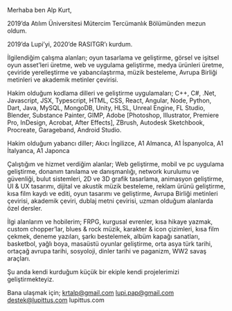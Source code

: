 Merhaba ben Alp Kurt,

2019’da Atılım Üniversitesi Mütercim Tercümanlık Bölümünden mezun oldum.

2019’da Lupi’yi, 2020’de RASITGR’ı kurdum.

İlgilendiğim çalışma alanları;
oyun tasarlama ve geliştirme, görsel ve işitsel oyun asset’leri üretme, web ve uygulama geliştirme, medya ürünleri üretme, çeviride yerelleştirme ve yabancılaştırma, müzik besteleme, Avrupa Birliği metinleri ve akademik metinler çevirisi.

Hakim olduğum kodlama dilleri ve geliştirme uygulamaları;
C++, C#, .Net, Javascript, JSX, Typescript, HTML, CSS, React, Angular, Node, Python, Dart, Java, MySQL, MongoDB, Unity, HLSL, Unreal Engine, FL Studio, Blender, Substance Painter, GIMP, Adobe [Photoshop, Illustrator, Premiere Pro, InDesign, Acrobat, After Effects], ZBrush, Autodesk Sketchbook, Procreate, Garageband, Android Studio.

Hakim olduğum yabancı diller;
Akıcı İngilizce, A1 Almanca, A1 İspanyolca, A1 İtalyanca, A1 Japonca

Çalıştığım ve hizmet verdiğim alanlar;
Web geliştirme, mobil ve pc uygulama geliştirme, donanım tanılama ve danışmanlığı, network kurulumu ve güvenliği, bulut sistemleri, 2D ve 3D grafik tasarlama, animasyon geliştirme, UI & UX tasarımı, dijital ve akustik müzik besteleme, reklam ürünü geliştirme, kısa film kaydı ve editi, oyun tasarımı ve geliştirme, Avrupa Birliği metinleri çevirisi, akademik çeviri, dublaj metni çevirisi, uzman olduğum alanlarda özel dersler.

İlgi alanlarım ve hobilerim;
FRPG, kurgusal evrenler, kısa hikaye yazmak, custom chopper’lar, blues & rock müzik, karakter & icon çizimleri, kısa film çekmek, deneme yazıları, şarkı bestelemek, albüm kapağı sanatları, basketbol, yağlı boya, masaüstü oyunlar geliştirme, orta asya türk tarihi, ortaçağ avrupa tarihi, sosyoloji, dinler tarihi ve paganizm, WW2 savaş araçları.

Şu anda kendi kurduğum küçük bir ekiple kendi projelerimizi geliştirmekteyiz.

Bana ulaşmak için;
krtalp@gmail.com
lupi.pap@gmail.com
destek@lupittus.com
lupittus.com

<!---
pabron7/pabron7 is a ✨ special ✨ repository because its `README.md` (this file) appears on your GitHub profile.
You can click the Preview link to take a look at your changes.
--->
